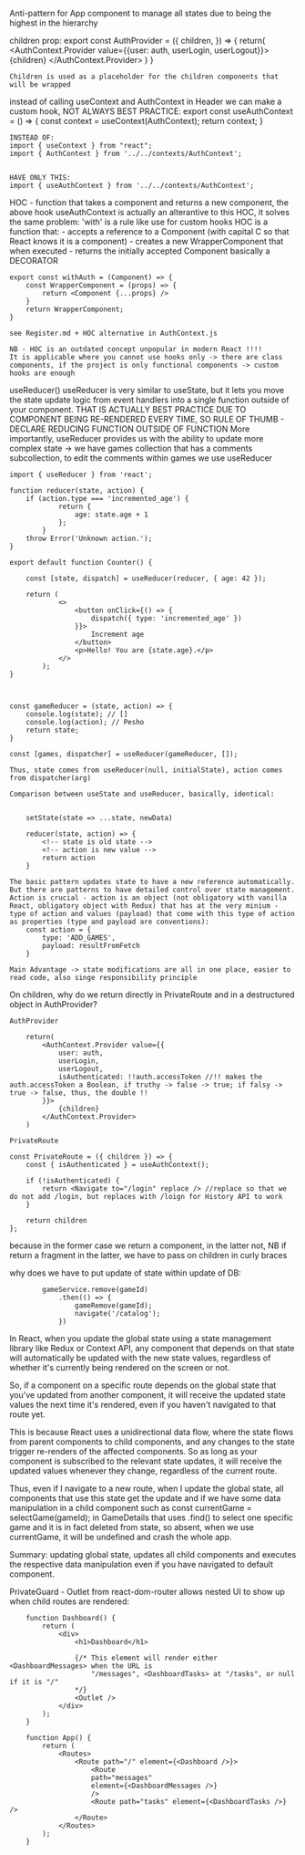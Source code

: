 Anti-pattern for App component to manage all states due to being the highest in the hierarchy

children prop: 
    export const AuthProvider = ({
        children,
    }) => {
        return(
            <AuthContext.Provider value={{user: auth, userLogin, userLogout}}>
                {children}
            </AuthContext.Provider>
        )
    }

    Children is used as a placeholder for the children components that will be wrapped

instead of calling useContext and AuthContext in Header we can make a custom hook, NOT ALWAYS BEST PRACTICE:
    export const useAuthContext = () => {
        const context = useContext(AuthContext);
        return context;
    }

    INSTEAD OF: 
    import { useContext } from "react";
    import { AuthContext } from '../../contexts/AuthContext';


    HAVE ONLY THIS:
    import { useAuthContext } from '../../contexts/AuthContext';

HOC - function that takes a component and returns a new component, the above hook useAuthContext is actually an alterantive to this HOC, it solves the same problem:
    'with' is a rule like use for custom hooks
    HOC is a function that: 
    - accepts a reference to a Component (with capital C so that React knows it is a component) 
    - creates a new WrapperComponent that when executed
    - returns the initially accepted Component
    basically a DECORATOR

    export const withAuth = (Component) => {
        const WrapperComponent = (props) => {
            return <Component {...props} />
        }
        return WrapperComponent;
    }

    see Register.md + HOC alternative in AuthContext.js

    NB - HOC is an outdated concept unpopular in modern React !!!!
    It is applicable where you cannot use hooks only -> there are class components, if the project is only functional components -> custom hooks are enough

useReducer()
    useReducer is very similar to useState, but it lets you move the state update logic from event handlers into a single function outside of your component. THAT  IS ACTUALLY BEST PRACTICE DUE TO COMPONENT BEING RE-RENDERED EVERY TIME, SO RULE OF THUMB - DECLARE REDUCING FUNCTION OUTSIDE OF FUNCTION
    More importantly, useReducer provides us with the ability to update more complex state -> we have games collection that has a comments subcollection, to edit the comments within games we use useReducer

    import { useReducer } from 'react';

    function reducer(state, action) {
        if (action.type === 'incremented_age') {
                return {
                    age: state.age + 1
                };
            }
        throw Error('Unknown action.');
    }

    export default function Counter() {

        const [state, dispatch] = useReducer(reducer, { age: 42 });

        return (
                <>
                    <button onClick={() => {
                        dispatch({ type: 'incremented_age' })
                    }}>
                        Increment age
                    </button>
                    <p>Hello! You are {state.age}.</p>
                </>
            );
    }



    const gameReducer = (state, action) => {
        console.log(state); // []
        console.log(action); // Pesho
        return state;
    }

    const [games, dispatcher] = useReducer(gameReducer, []);

    Thus, state comes from useReducer(null, initialState), action comes from dispatcher(arg)

    Comparison between useState and useReducer, basically, identical:


        setState(state => ...state, newData)

        reducer(state, action) => {
            <!-- state is old state -->
            <!-- action is new value -->
            return action
        }

    The basic pattern updates state to have a new reference automatically. But there are patterns to have detailed control over state management. Action is crucial - action is an object (not obligatory with vanilla React, obligatory object with Redux) that has at the very minium - type of action and values (payload) that come with this type of action as properties (type and payload are conventions):
        const action = {
            type: 'ADD_GAMES',
            payload: resultFromFetch
        } 
    
    Main Advantage -> state modifications are all in one place, easier to read code, also singe responsibility principle 


On children, why do we return directly in PrivateRoute and in a destructured object in AuthProvider?

    AuthProvider

        return(
            <AuthContext.Provider value={{
                user: auth, 
                userLogin, 
                userLogout, 
                isAuthenticated: !!auth.accessToken //!! makes the auth.accessToken a Boolean, if truthy -> false -> true; if falsy -> true -> false, thus, the double !!
            }}>
                {children}
            </AuthContext.Provider>
        )
    
    PrivateRoute

    const PrivateRoute = ({ children }) => {
        const { isAuthenticated } = useAuthContext();

        if (!isAuthenticated) {
            return <Navigate to="/login" replace /> //replace so that we do not add /login, but replaces with /loign for History API to work
        }

        return children
    };

because in the former case we return a component, in the latter not, NB if return a fragment in the latter, we have to pass on children in  curly braces


why does we have to put update of state within update of DB:

            gameService.remove(gameId)
                .then(() => {
                    gameRemove(gameId);
                    navigate('/catalog');
                })

In React, when you update the global state using a state management library like Redux or Context API, any component that depends on that state will automatically be updated with the new state values, regardless of whether it's currently being rendered on the screen or not.

So, if a component on a specific route depends on the global state that you've updated from another component, it will receive the updated state values the next time it's rendered, even if you haven't navigated to that route yet.

This is because React uses a unidirectional data flow, where the state flows from parent components to child components, and any changes to the state trigger re-renders of the affected components. So as long as your component is subscribed to the relevant state updates, it will receive the updated values whenever they change, regardless of the current route.

Thus, even if I navigate to a new route, when I update the global state, all components that use this state get the update and if we have some data manipulation in a child component such as const currentGame = selectGame(gameId); in GameDetails that uses .find() to select one specific game and it is in fact deleted from state, so absent, when we use currentGame, it will be undefined and crash the whole app.

Summary: updating global state, updates all child components and executes the respective data manipulation even if you have navigated to default component.


PrivateGuard - Outlet from react-dom-router allows nested UI to show up when child routes are rendered:

        function Dashboard() {
            return (
                <div>
                    <h1>Dashboard</h1>

                    {/* This element will render either <DashboardMessages> when the URL is
                        "/messages", <DashboardTasks> at "/tasks", or null if it is "/"
                    */}
                    <Outlet />
                </div>
            );
        }

        function App() {
            return (
                <Routes>
                    <Route path="/" element={<Dashboard />}>
                        <Route
                        path="messages"
                        element={<DashboardMessages />}
                        />
                        <Route path="tasks" element={<DashboardTasks />} />
                    </Route>
                </Routes>
            );
        }